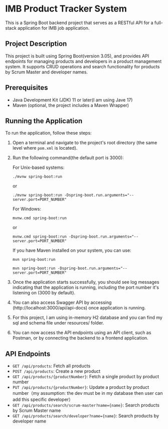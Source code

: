 # IMB Product Tracker System

This is a Spring Boot backend project that serves as a RESTful API for a full-stack application for IMB job application.

## Project Description

This project is built using Spring Boot(version 3.05), and provides API endpoints for managing products and developers in a product management system. It supports CRUD operations and search functionality for products by Scrum Master and developer names.

## Prerequisites

- Java Development Kit (JDK) 11 or later(I am using Jave 17)
- Maven (optional, the project includes a Maven Wrapper)

## Running the Application

To run the application, follow these steps:

1. Open a terminal and navigate to the project's root directory (the same level where `pom.xml` is located).

2. Run the following command(the default port is 3000):

   For Unix-based systems:
   ```
   ./mvnw spring-boot:run
   ```
   or
   ```
   ./mvnw spring-boot:run -Dspring-boot.run.arguments="--server.port=PORT_NUMBER"
   ```

   For Windows:
   ```
   mvnw.cmd spring-boot:run
   ```
   or
   ```
   mvnw.cmd spring-boot:run -Dspring-boot.run.arguments="--server.port=PORT_NUMBER"
   ```

   If you have Maven installed on your system, you can use:
    ```
    mvn spring-boot:run
    ```
    ```
    mvn spring-boot:run -Dspring-boot.run.arguments="--server.port=PORT_NUMBER"
    ```

3. Once the application starts successfully, you should see log messages indicating that the application is running, including the port number it's listening on (3000 by default).

4. You can also access Swagger API by accessing (http://localhost:3000/api/api-docs) once application is running.

5. For this project, I am using in-memory H2 database and you can find my sql and schema file under resources/ folder.

6. You can now access the API endpoints using an API client, such as Postman, or by connecting the backend to a frontend application.

## API Endpoints
- `GET /api/products`: Fetch all products
- `POST /api/products`: Create a new product
- `GET /api/products/{productNumber}`: Fetch a single product by product number
- `PUT /api/products/{productNumber}`: Update a product by product number（my assumption: the dev must be in my database then user can add this specific developer）
- `GET /api/products/search/scrum-master?name={name}`: Search products by Scrum Master name
- `GET /api/products/search/developer?name={name}`: Search products by developer name


